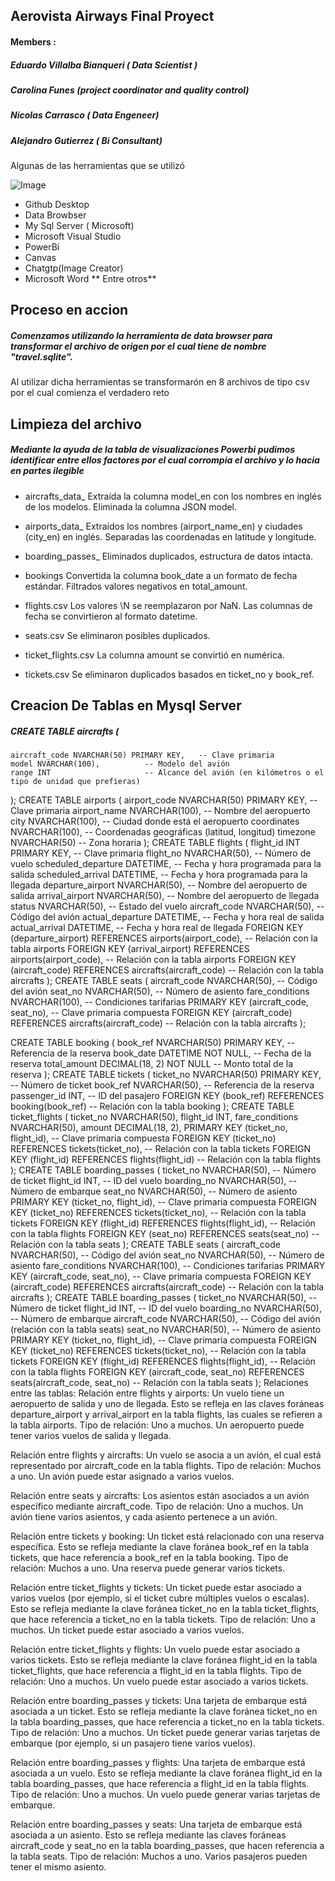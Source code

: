 ## Aerovista Airways Final Proyect
#### Members : 
##### Eduardo Villalba Bianqueri ( Data Scientist  )
##### Carolina Funes (project coordinator and quality control)
##### Nicolas Carrasco ( Data Engeneer)
#####  Alejandro Gutierrez ( Bi Consultant)
<p>
Algunas de las herramientas que se utilizó
</p>

![Image](https://github.com/user-attachments/assets/eda5ee04-4971-478b-8a02-385c3c91603c)

- Github Desktop
- Data Browbser
- My Sql Server ( Microsoft)
- Microsoft Visual Studio
- PowerBi
- Canvas
- Chatgtp(Image Creator)
- Microsoft Word 
 ** Entre otros**
##  Proceso en accion 
#####  Comenzamos utilizando la herramienta de data browser para transformar el archivo de origen por el cual tiene de nombre "travel.sqlite".
Al utilizar dicha herramientas se transformarón en 8 archivos de tipo csv por el cual comienza el verdadero reto 
## Limpieza del archivo 
##### Mediante la ayuda de la tabla de visualizacíones Powerbi pudimos identificar entre ellos factores por el cual corrompia el archivo y lo hacia en partes ilegible 
* aircrafts_data_
Extraída la columna model_en con los nombres en inglés de los modelos.
Eliminada la columna JSON model.

* airports_data_
Extraídos los nombres (airport_name_en) y ciudades (city_en) en inglés.
Separadas las coordenadas en latitude y longitude.

* boarding_passes_
Eliminados duplicados, estructura de datos intacta.

* bookings
Convertida la columna book_date a un formato de fecha estándar.
Filtrados valores negativos en total_amount.

* flights.csv
Los valores \N se reemplazaron por NaN.
Las columnas de fecha se convirtieron al formato datetime.

* seats.csv
Se eliminaron posibles duplicados.

* ticket_flights.csv
La columna amount se convirtió en numérica.

* tickets.csv
Se eliminaron duplicados basados en ticket_no y book_ref.
## Creacion De Tablas en Mysql Server

##### CREATE TABLE aircrafts (
    aircraft_code NVARCHAR(50) PRIMARY KEY,   -- Clave primaria
    model NVARCHAR(100),          -- Modelo del avión
    range INT                     -- Alcance del avión (en kilómetros o el tipo de unidad que prefieras)
);
CREATE TABLE airports (
    airport_code NVARCHAR(50) PRIMARY KEY,    -- Clave primaria
    airport_name NVARCHAR(100),                -- Nombre del aeropuerto
    city NVARCHAR(100),                        -- Ciudad donde está el aeropuerto
    coordinates NVARCHAR(100),                 -- Coordenadas geográficas (latitud, longitud)
    timezone NVARCHAR(50)                      -- Zona horaria
);
CREATE TABLE flights (
    flight_id INT PRIMARY KEY,                 -- Clave primaria
    flight_no NVARCHAR(50),                    -- Número de vuelo
    scheduled_departure DATETIME,             -- Fecha y hora programada para la salida
    scheduled_arrival DATETIME,               -- Fecha y hora programada para la llegada
    departure_airport NVARCHAR(50),           -- Nombre del aeropuerto de salida
    arrival_airport NVARCHAR(50),             -- Nombre del aeropuerto de llegada
    status NVARCHAR(50),                      -- Estado del vuelo
    aircraft_code NVARCHAR(50),               -- Código del avión
    actual_departure DATETIME,                -- Fecha y hora real de salida
    actual_arrival DATETIME,                  -- Fecha y hora real de llegada
    FOREIGN KEY (departure_airport) REFERENCES airports(airport_code),  -- Relación con la tabla airports
    FOREIGN KEY (arrival_airport) REFERENCES airports(airport_code),    -- Relación con la tabla airports
    FOREIGN KEY (aircraft_code) REFERENCES aircrafts(aircraft_code)     -- Relación con la tabla aircrafts
);
CREATE TABLE seats (
    aircraft_code NVARCHAR(50),        -- Código del avión
    seat_no NVARCHAR(50),              -- Número de asiento
    fare_conditions NVARCHAR(100),     -- Condiciones tarifarias
    PRIMARY KEY (aircraft_code, seat_no),  -- Clave primaria compuesta
    FOREIGN KEY (aircraft_code) REFERENCES aircrafts(aircraft_code)  -- Relación con la tabla aircrafts
);

CREATE TABLE booking (
    book_ref NVARCHAR(50) PRIMARY KEY,      -- Referencia de la reserva
    book_date DATETIME NOT NULL,            -- Fecha de la reserva
    total_amount DECIMAL(18, 2) NOT NULL    -- Monto total de la reserva
);
CREATE TABLE tickets (
    ticket_no NVARCHAR(50) PRIMARY KEY,    -- Número de ticket
    book_ref NVARCHAR(50),                  -- Referencia de la reserva
    passenger_id INT,                       -- ID del pasajero
    FOREIGN KEY (book_ref) REFERENCES booking(book_ref)  -- Relación con la tabla booking
);
CREATE TABLE ticket_flights (
    ticket_no NVARCHAR(50),
    flight_id INT,
    fare_conditions NVARCHAR(50),
    amount DECIMAL(18, 2),
    PRIMARY KEY (ticket_no, flight_id),   -- Clave primaria compuesta
    FOREIGN KEY (ticket_no) REFERENCES tickets(ticket_no),   -- Relación con la tabla tickets
    FOREIGN KEY (flight_id) REFERENCES flights(flight_id)    -- Relación con la tabla flights
);
CREATE TABLE boarding_passes (
    ticket_no NVARCHAR(50),    -- Número de ticket
    flight_id INT,             -- ID del vuelo
    boarding_no NVARCHAR(50),  -- Número de embarque
    seat_no NVARCHAR(50),      -- Número de asiento
    PRIMARY KEY (ticket_no, flight_id),  -- Clave primaria compuesta
    FOREIGN KEY (ticket_no) REFERENCES tickets(ticket_no),         -- Relación con la tabla tickets
    FOREIGN KEY (flight_id) REFERENCES flights(flight_id),         -- Relación con la tabla flights
    FOREIGN KEY (seat_no) REFERENCES seats(seat_no)               -- Relación con la tabla seats
);
CREATE TABLE seats (
    aircraft_code NVARCHAR(50),        -- Código del avión
    seat_no NVARCHAR(50),              -- Número de asiento
    fare_conditions NVARCHAR(100),     -- Condiciones tarifarias
    PRIMARY KEY (aircraft_code, seat_no),  -- Clave primaria compuesta
    FOREIGN KEY (aircraft_code) REFERENCES aircrafts(aircraft_code)  -- Relación con la tabla aircrafts
);
CREATE TABLE boarding_passes (
    ticket_no NVARCHAR(50),    -- Número de ticket
    flight_id INT,             -- ID del vuelo
    boarding_no NVARCHAR(50),  -- Número de embarque
    aircraft_code NVARCHAR(50), -- Código del avión (relación con la tabla seats)
    seat_no NVARCHAR(50),      -- Número de asiento
    PRIMARY KEY (ticket_no, flight_id),  -- Clave primaria compuesta
    FOREIGN KEY (ticket_no) REFERENCES tickets(ticket_no),         -- Relación con la tabla tickets
    FOREIGN KEY (flight_id) REFERENCES flights(flight_id),         -- Relación con la tabla flights
    FOREIGN KEY (aircraft_code, seat_no) REFERENCES seats(aircraft_code, seat_no) -- Relación con la tabla seats
); 
Relaciones entre las tablas:
Relación entre flights y airports:
Un vuelo tiene un aeropuerto de salida y uno de llegada. Esto se refleja en las claves foráneas departure_airport y arrival_airport en la tabla flights, las cuales se refieren a la tabla airports.
Tipo de relación: Uno a muchos.
Un aeropuerto puede tener varios vuelos de salida y llegada.

Relación entre flights y aircrafts:
Un vuelo se asocia a un avión, el cual está representado por aircraft_code en la tabla flights.
Tipo de relación: Muchos a uno.
Un avión puede estar asignado a varios vuelos.

Relación entre seats y aircrafts:
Los asientos están asociados a un avión específico mediante aircraft_code.
Tipo de relación: Uno a muchos.
Un avión tiene varios asientos, y cada asiento pertenece a un avión.

Relación entre tickets y booking:
Un ticket está relacionado con una reserva específica. Esto se refleja mediante la clave foránea book_ref en la tabla tickets, que hace referencia a book_ref en la tabla booking.
Tipo de relación: Muchos a uno.
Una reserva puede generar varios tickets.

Relación entre ticket_flights y tickets:
Un ticket puede estar asociado a varios vuelos (por ejemplo, si el ticket cubre múltiples vuelos o escalas). Esto se refleja mediante la clave foránea ticket_no en la tabla ticket_flights, que hace referencia a ticket_no en la tabla tickets.
Tipo de relación: Uno a muchos.
Un ticket puede estar asociado a varios vuelos.

Relación entre ticket_flights y flights:
Un vuelo puede estar asociado a varios tickets. Esto se refleja mediante la clave foránea flight_id en la tabla ticket_flights, que hace referencia a flight_id en la tabla flights.
Tipo de relación: Uno a muchos.
Un vuelo puede estar asociado a varios tickets.

Relación entre boarding_passes y tickets:
Una tarjeta de embarque está asociada a un ticket. Esto se refleja mediante la clave foránea ticket_no en la tabla boarding_passes, que hace referencia a ticket_no en la tabla tickets.
Tipo de relación: Uno a muchos.
Un ticket puede generar varias tarjetas de embarque (por ejemplo, si un pasajero tiene varios vuelos).

Relación entre boarding_passes y flights:
Una tarjeta de embarque está asociada a un vuelo. Esto se refleja mediante la clave foránea flight_id en la tabla boarding_passes, que hace referencia a flight_id en la tabla flights.
Tipo de relación: Uno a muchos.
Un vuelo puede generar varias tarjetas de embarque.

Relación entre boarding_passes y seats:
Una tarjeta de embarque está asociada a un asiento. Esto se refleja mediante las claves foráneas aircraft_code y seat_no en la tabla boarding_passes, que hacen referencia a la tabla seats.
Tipo de relación: Muchos a uno.
Varios pasajeros pueden tener el mismo asiento.
